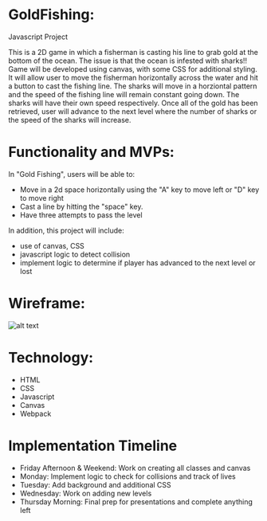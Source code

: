 # GoldFishing:
Javascript Project

This is a 2D game in which a fisherman is casting his line to grab gold at the bottom of the ocean. The issue is that the ocean is infested with sharks!! 
Game will be developed using canvas, with some CSS for additional styling. It will allow user to move the fisherman horizontally across the water and hit a button to cast the fishing line. The sharks will move in a horziontal pattern and the speed of the fishing line will remain constant going down. The sharks will have their own speed respectively. Once all of the gold has been retrieved, user will advance to the next level where the number of sharks or the speed of the sharks will increase. 

# Functionality and MVPs:
In "Gold Fishing", users will be able to:

- Move in a 2d space horizontally using the "A" key to move left or "D" key to move right
- Cast a line by hitting the "space" key.
- Have three attempts to pass the level

In addition, this project will include:

- use of canvas, CSS
- javascript logic to detect collision
- implement logic to determine if player has advanced to the next level or lost

# Wireframe:

![alt text](https://github.com/tasangpo/GoldFishing/blob/main/wireframe.png)

# Technology:
- HTML
- CSS
- Javascript
- Canvas
- Webpack

# Implementation Timeline
- Friday Afternoon & Weekend: Work on creating all classes and canvas
- Monday: Implement logic to check for collisions and track of lives
- Tuesday: Add background and additional CSS
- Wednesday: Work on adding new levels
- Thursday Morning: Final prep for presentations and complete anything left 
